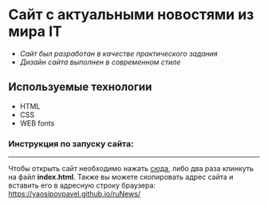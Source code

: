 # Сайт с актуальными новостями из мира IT
* *Сайт был разработан в качестве практического задания*
* *Дизайн сайта выполнен в современном стиле*
## Используемые технологии
* HTML
* CSS
* WEB fonts
### Инструкция по запуску сайта:
***
Чтобы открыть сайт необходимо нажать [сюда](https://astergumi.github.io/ruNews/), либо два раза клинкуть на файл __index.html__.
Также вы можете скопировать адрес сайта и вставить его в адресную строку браузера:
https://yaosipovpavel.github.io/ruNews/
